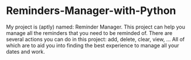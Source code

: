 # Reminders-Manager-with-Python
My project is (aptly) named: Reminder Manager. This project can help you manage all the reminders that you need to be reminded of. There are several actions you can do in this project: add, delete, clear, view, ... All of which are to aid you into finding the best experience to manage all your dates and work.

